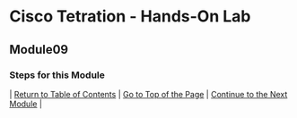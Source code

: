 # Cisco Tetration - Hands-On Lab
  
## Module09
  

### Steps for this Module  


  

| [Return to Table of Contents](https://onstakinc.github.io/cisco-tetration-hol/labguide/) | [Go to Top of the Page](https://onstakinc.github.io/cisco-tetration-hol/labguide/module09/) | [Continue to the Next Module](https://onstakinc.github.io/cisco-tetration-hol/labguide/module10/) |